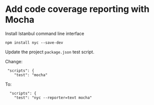 # Add code coverage reporting with Mocha

Install Istanbul command line interface

```
npm install nyc --save-dev
```

Update the project `package.json` test script.

Change:

```
 "scripts": {
    "test": "mocha"
```

To:

```
  "scripts": {
    "test": "nyc --reporter=text mocha"
```
